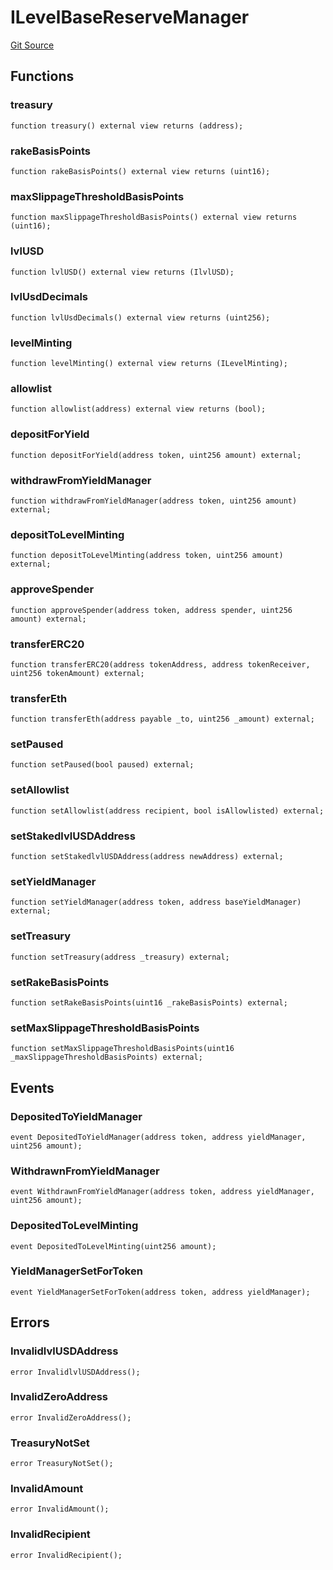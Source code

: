 # ILevelBaseReserveManager
[Git Source](https://github.com/Level-Money/contracts/blob/2607489a5c9f8e78f7e44db8057f41dc3a8c07c9/src/v1/interfaces/ILevelBaseReserveManager.sol)


## Functions
### treasury


```solidity
function treasury() external view returns (address);
```

### rakeBasisPoints


```solidity
function rakeBasisPoints() external view returns (uint16);
```

### maxSlippageThresholdBasisPoints


```solidity
function maxSlippageThresholdBasisPoints() external view returns (uint16);
```

### lvlUSD


```solidity
function lvlUSD() external view returns (IlvlUSD);
```

### lvlUsdDecimals


```solidity
function lvlUsdDecimals() external view returns (uint256);
```

### levelMinting


```solidity
function levelMinting() external view returns (ILevelMinting);
```

### allowlist


```solidity
function allowlist(address) external view returns (bool);
```

### depositForYield


```solidity
function depositForYield(address token, uint256 amount) external;
```

### withdrawFromYieldManager


```solidity
function withdrawFromYieldManager(address token, uint256 amount) external;
```

### depositToLevelMinting


```solidity
function depositToLevelMinting(address token, uint256 amount) external;
```

### approveSpender


```solidity
function approveSpender(address token, address spender, uint256 amount) external;
```

### transferERC20


```solidity
function transferERC20(address tokenAddress, address tokenReceiver, uint256 tokenAmount) external;
```

### transferEth


```solidity
function transferEth(address payable _to, uint256 _amount) external;
```

### setPaused


```solidity
function setPaused(bool paused) external;
```

### setAllowlist


```solidity
function setAllowlist(address recipient, bool isAllowlisted) external;
```

### setStakedlvlUSDAddress


```solidity
function setStakedlvlUSDAddress(address newAddress) external;
```

### setYieldManager


```solidity
function setYieldManager(address token, address baseYieldManager) external;
```

### setTreasury


```solidity
function setTreasury(address _treasury) external;
```

### setRakeBasisPoints


```solidity
function setRakeBasisPoints(uint16 _rakeBasisPoints) external;
```

### setMaxSlippageThresholdBasisPoints


```solidity
function setMaxSlippageThresholdBasisPoints(uint16 _maxSlippageThresholdBasisPoints) external;
```

## Events
### DepositedToYieldManager

```solidity
event DepositedToYieldManager(address token, address yieldManager, uint256 amount);
```

### WithdrawnFromYieldManager

```solidity
event WithdrawnFromYieldManager(address token, address yieldManager, uint256 amount);
```

### DepositedToLevelMinting

```solidity
event DepositedToLevelMinting(uint256 amount);
```

### YieldManagerSetForToken

```solidity
event YieldManagerSetForToken(address token, address yieldManager);
```

## Errors
### InvalidlvlUSDAddress

```solidity
error InvalidlvlUSDAddress();
```

### InvalidZeroAddress

```solidity
error InvalidZeroAddress();
```

### TreasuryNotSet

```solidity
error TreasuryNotSet();
```

### InvalidAmount

```solidity
error InvalidAmount();
```

### InvalidRecipient

```solidity
error InvalidRecipient();
```

